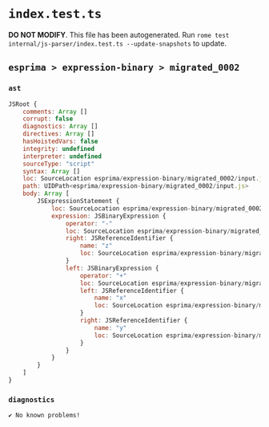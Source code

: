 # `index.test.ts`

**DO NOT MODIFY**. This file has been autogenerated. Run `rome test internal/js-parser/index.test.ts --update-snapshots` to update.

## `esprima > expression-binary > migrated_0002`

### `ast`

```javascript
JSRoot {
	comments: Array []
	corrupt: false
	diagnostics: Array []
	directives: Array []
	hasHoistedVars: false
	integrity: undefined
	interpreter: undefined
	sourceType: "script"
	syntax: Array []
	loc: SourceLocation esprima/expression-binary/migrated_0002/input.js 1:0-2:0
	path: UIDPath<esprima/expression-binary/migrated_0002/input.js>
	body: Array [
		JSExpressionStatement {
			loc: SourceLocation esprima/expression-binary/migrated_0002/input.js 1:0-1:9
			expression: JSBinaryExpression {
				operator: "-"
				loc: SourceLocation esprima/expression-binary/migrated_0002/input.js 1:0-1:9
				right: JSReferenceIdentifier {
					name: "z"
					loc: SourceLocation esprima/expression-binary/migrated_0002/input.js 1:8-1:9 (z)
				}
				left: JSBinaryExpression {
					operator: "+"
					loc: SourceLocation esprima/expression-binary/migrated_0002/input.js 1:0-1:5
					left: JSReferenceIdentifier {
						name: "x"
						loc: SourceLocation esprima/expression-binary/migrated_0002/input.js 1:0-1:1 (x)
					}
					right: JSReferenceIdentifier {
						name: "y"
						loc: SourceLocation esprima/expression-binary/migrated_0002/input.js 1:4-1:5 (y)
					}
				}
			}
		}
	]
}
```

### `diagnostics`

```
✔ No known problems!

```
